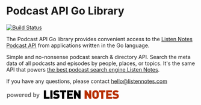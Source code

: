 # Podcast API Go Library

[![Build Status](https://travis-ci.com/ListenNotes/podcast-api-go.svg?branch=main)](https://travis-ci.com/ListenNotes/podcast-api-go)

The Podcast API Go library provides convenient access to the [Listen Notes Podcast API](https://www.listennotes.com/api/) from
applications written in the Go language.

Simple and no-nonsense podcast search & directory API. Search the meta data of all podcasts and episodes by people, places, or topics. It's the same API that powers [the best podcast search engine Listen Notes](https://www.listennotes.com/).

If you have any questions, please contact [hello@listennotes.com](hello@listennotes.com?subject=Questions+about+the+Go+SDK+of+Listen+API)

<a href="https://www.listennotes.com/api/"><img src="https://raw.githubusercontent.com/ListenNotes/ListenApiDemo/master/web/src/powered_by_listennotes.png" width="300" /></a>
